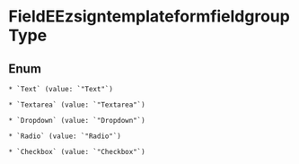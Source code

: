 
# FieldEEzsigntemplateformfieldgroupType

## Enum


    * `Text` (value: `"Text"`)

    * `Textarea` (value: `"Textarea"`)

    * `Dropdown` (value: `"Dropdown"`)

    * `Radio` (value: `"Radio"`)

    * `Checkbox` (value: `"Checkbox"`)



